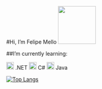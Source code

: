 #Hi, I’m Felipe Mello
<img src="https://i.pinimg.com/originals/e5/93/ab/e593ab0589d5f1b389e4dfbcce2bce20.gif" width="100" height="100" />


 ##I’m currently learning:

<img src="https://cdn.jsdelivr.net/gh/devicons/devicon/icons/dot-net/dot-net-plain-wordmark.svg" width="20" height="20"/> .NET
<img src="https://cdn.jsdelivr.net/gh/devicons/devicon/icons/csharp/csharp-original.svg" width="20" height="20" /> C#
<img src="https://cdn.jsdelivr.net/gh/devicons/devicon/icons/java/java-plain-wordmark.svg" width="20" height="20" /> Java



[![Top Langs](https://github-readme-stats.vercel.app/api/top-langs/?username=iyeskett)](https://github.com/anuraghazra/github-readme-stats)


<!---
iyeskett/iyeskett is a ✨ special ✨ repository because its `README.md` (this file) appears on your GitHub profile.
You can click the Preview link to take a look at your changes.
--->
